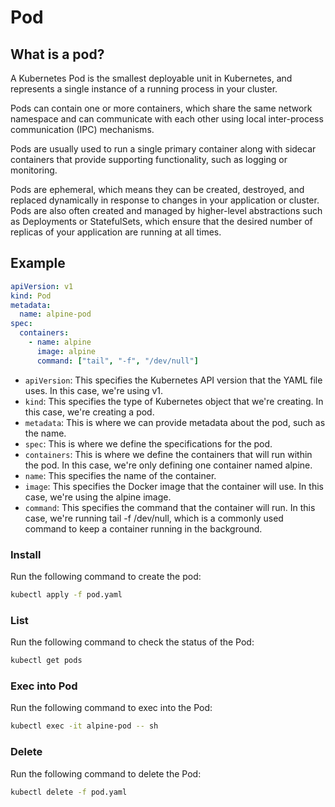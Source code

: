 # Pod

## What is a pod?

A Kubernetes Pod is the smallest deployable unit in Kubernetes, and represents a single instance of a running process in your cluster.

Pods can contain one or more containers, which share the same network namespace
and can communicate with each other using local inter-process communication (IPC) mechanisms.

Pods are usually used to run a single primary container along with sidecar containers that provide supporting functionality,
such as logging or monitoring.

Pods are ephemeral, which means they can be created, destroyed, and replaced dynamically in response to changes in your application or cluster.
Pods are also often created and managed by higher-level abstractions such as Deployments or StatefulSets,
which ensure that the desired number of replicas of your application are running at all times.

## Example

```yaml
apiVersion: v1
kind: Pod
metadata:
  name: alpine-pod
spec:
  containers:
    - name: alpine
      image: alpine
      command: ["tail", "-f", "/dev/null"]
```

* `apiVersion`: This specifies the Kubernetes API version that the YAML file uses. In this case, we're using v1.
* `kind`: This specifies the type of Kubernetes object that we're creating. In this case, we're creating a pod.
* `metadata`: This is where we can provide metadata about the pod, such as the name.
* `spec`: This is where we define the specifications for the pod.
* `containers`: This is where we define the containers that will run within the pod. In this case, we're only defining one container named alpine.
* `name`: This specifies the name of the container.
* `image`: This specifies the Docker image that the container will use. In this case, we're using the alpine image.
* `command`: This specifies the command that the container will run. In this case, we're running tail -f /dev/null, which is a commonly used command to keep a container running in the background.

### Install

Run the following command to create the pod:
```bash
kubectl apply -f pod.yaml
```

### List

Run the following command to check the status of the Pod:
```bash
kubectl get pods
```

### Exec into Pod

Run the following command to exec into the Pod:
```bash
kubectl exec -it alpine-pod -- sh
```

### Delete

Run the following command to delete the Pod:
```bash
kubectl delete -f pod.yaml
```